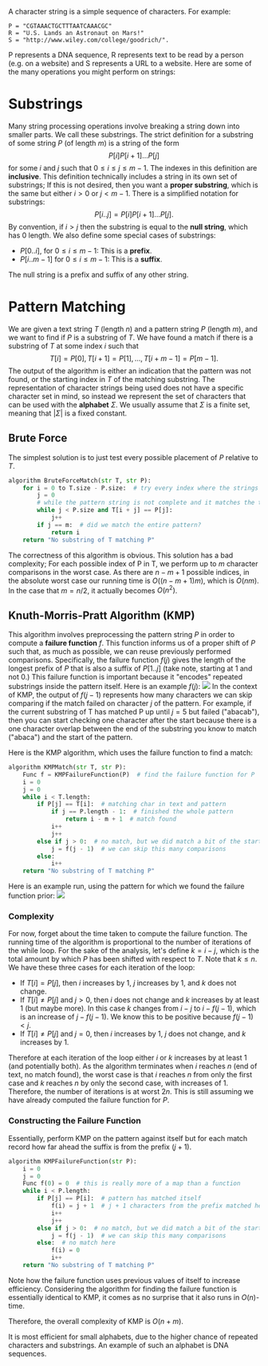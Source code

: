 A character string is a simple sequence of characters. For example:
```
P = "CGTAAACTGCTTTAATCAAACGC"
R = "U.S. Lands an Astronaut on Mars!"
S = "http://www.wiley.com/college/goodrich/".
```
P represents a DNA sequence, R represents text to be read by a person (e.g. on a website) and S represents a URL to a website.
Here are some of the many operations you might perform on strings:
# Substrings
Many string processing operations involve breaking a string down into smaller parts. We call these substrings. The strict definition for a substring of some string $P$ (of length $m$) is a string of the form $$P[i]P[i+1]\dots P[j]$$ for some $i$ and $j$ such that $0 \leq i \leq j \leq m - 1$. The indexes in this definition are **inclusive**.
This definition technically includes a string in its own set of substrings; If this is not desired, then you want a **proper substring**, which is the same but either $i > 0$ or $j<m-1$.
There is a simplified notation for substrings: $$P[i..j]=P[i]P[i+1]\dots P[j].$$
By convention, if $i>j$ then the substring is equal to the **null string**, which has 0 length. We also define some special cases of substrings:
- $P[0..i]$, for $0 \leq i \leq m-1$: This is a **prefix**.
- $P[i..m-1]$ for $0 \leq i \leq m-1$: This is a **suffix**.

The null string is a prefix and suffix of any other string.

# Pattern Matching
We are given a text string $T$ (length $n$) and a pattern string $P$ (length $m$), and we want to find if $P$ is a substring of $T$. We have found a match if there is a substring of $T$ at some index $i$ such that $$T[i]=P[0], T[i+1]=P[1], \dots, T[i+m-1]=P[m-1].$$
The output of the algorithm is either an indication that the pattern was not found, or the starting index in $T$ of the matching substring.
The representation of character strings being used does not have a specific character set in mind, so instead we represent the set of characters that can be used with the **alphabet** $\Sigma$. We usually assume that $\Sigma$ is a finite set, meaning that $|\Sigma|$ is a fixed constant.
## Brute Force
The simplest solution is to just test every possible placement of $P$ relative to $T$.
```python
algorithm BruteForceMatch(str T, str P):
	for i = 0 to T.size - P.size:  # try every index where the strings overlap
		j = 0
		# while the pattern string is not complete and it matches the text
		while j < P.size and T[i + j] == P[j]:
			j++
		if j == m:  # did we match the entire pattern?
			return i
	return "No substring of T matching P"
```
The correctness of this algorithm is obvious.
This solution has a bad complexity; For each possible index of P in T, we perform up to $m$ character comparisons in the worst case. As there are $n - m + 1$ possible indices, in the absolute worst case our running time is $O((n-m+1)m)$, which is $O(nm)$. In the case that $m=n/2$, it actually becomes $O(n^2)$.

## Knuth-Morris-Pratt Algorithm (KMP)
This algorithm involves preprocessing the pattern string $P$ in order to compute a **failure function** $f$. This function informs us of a proper shift of $P$ such that, as much as possible, we can reuse previously performed comparisons.
Specifically, the failure function $f(j)$ gives the length of the longest prefix of $P$ that is also a suffix of $P[1..j]$ (take note, starting at 1 and not 0.) This failure function is important because it "encodes" repeated substrings inside the pattern itself. Here is an example $f(j)$:
![](Pasted%20image%2020231003140523.png)
In the context of KMP, the output of $f(j - 1)$ represents how many characters we can skip comparing if the match failed on character $j$ of the pattern. For example, if the current substring of T has matched P up until $j = 5$ but failed ("abacab"), then you can start checking one character after the start because there is a one character overlap between the end of the substring you know to match ("abaca") and the start of the pattern.

Here is the KMP algorithm, which uses the failure function to find a match:
```python
algorithm KMPMatch(str T, str P):
	Func f = KMPFailureFunction(P)  # find the failure function for P
	i = 0
	j = 0
	while i < T.length:
		if P[j] == T[i]:  # matching char in text and pattern
			if j == P.length - 1:  # finished the whole pattern
				return i - m + 1  # match found
			i++
			j++
		else if j > 0:  # no match, but we did match a bit of the start
			j = f(j - 1)  # we can skip this many comparisons
		else:
			i++
	return "No substring of T matching P"
```

Here is an example run, using the pattern for which we found the failure function prior:
![](Pasted%20image%2020231003144205.png)
### Complexity
For now, forget about the time taken to compute the failure function.
The running time of the algorithm is proportional to the number of iterations of the while loop. For the sake of the analysis, let's define $k = i - j$, which is the total amount by which $P$ has been shifted with respect to $T$. Note that $k \leq n$.
We have these three cases for each iteration of the loop:
- If $T[i] = P[j]$, then $i$ increases by 1, $j$ increases by 1, and $k$ does not change.
- If $T[i] \neq P[j]$ and $j>0$, then $i$ does not change and $k$ increases by at least 1 (but maybe more). In this case $k$ changes from $i - j$ to $i - f(j-1)$, which is an increase of $j - f(j-1)$. We know this to be positive because $f(j - 1)<j$.
- If $T[i] \neq P[j]$ and $j = 0$, then $i$ increases by 1, $j$ does not change, and $k$ increases by 1.

Therefore at each iteration of the loop either $i$ or $k$ increases by at least 1 (and potentially both). As the algorithm terminates when $i$ reaches $n$ (end of text, no match found), the worst case is that $i$ reaches $n$ from only the first case and $k$ reaches $n$ by only the second case, with increases of 1. Therefore, the number of iterations is at worst $2n$. This is still assuming we have already computed the failure function for $P$.

### Constructing the Failure Function
Essentially, perform KMP on the pattern against itself but for each match record how far ahead the suffix is from the prefix ($j + 1$).
```python
algorithm KMPFailureFunction(str P):
	i = 0
	j = 0
	Func f(0) = 0  # this is really more of a map than a function
	while i < P.length:
		if P[j] == P[i]:  # pattern has matched itself
			f(i) = j + 1  # j + 1 characters from the prefix matched here
			i++
			j++
		else if j > 0:  # no match, but we did match a bit of the start
			j = f(j - 1)  # we can skip this many comparisons
		else:  # no match here
			f(i) = 0
			i++
	return "No substring of T matching P"
```
Note how the failure function uses previous values of itself to increase efficiency.
Considering the algorithm for finding the failure function is essentially identical to KMP, it comes as no surprise that it also runs in $O(n)$-time.

Therefore, the overall complexity of KMP is $O(n + m)$.

It is most efficient for small alphabets, due to the higher chance of repeated characters and substrings. An example of such an alphabet is DNA sequences.